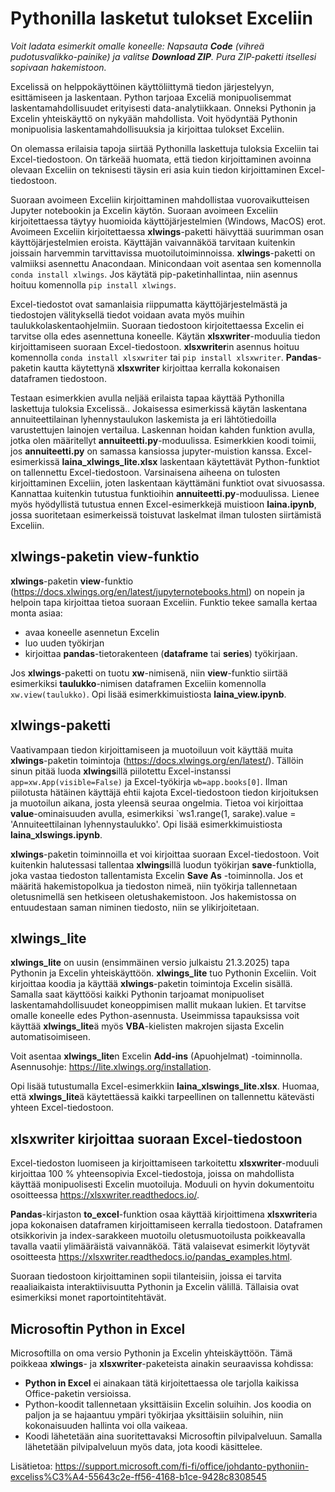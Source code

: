 # Pythonilla lasketut tulokset Exceliin

*Voit ladata esimerkit omalle koneelle: Napsauta **Code** (vihreä pudotusvalikko-painike) ja valitse **Download ZIP**. Pura ZIP-paketti itsellesi sopivaan hakemistoon.*

Excelissä on helppokäyttöinen käyttöliittymä tiedon järjestelyyn, esittämiseen ja laskentaan. Python tarjoaa Exceliä monipuolisemmat laskentamahdollisuudet erityisesti data-analytiikkaan. Onneksi Pythonin ja Excelin yhteiskäyttö on nykyään mahdollista. Voit hyödyntää Pythonin monipuolisia laskentamahdollisuuksia ja kirjoittaa tulokset Exceliin.

On olemassa erilaisia tapoja siirtää Pythonilla laskettuja tuloksia Exceliin tai Excel-tiedostoon. On tärkeää huomata, että tiedon kirjoittaminen avoinna olevaan Exceliin on teknisesti täysin eri asia kuin tiedon kirjoittaminen Excel-tiedostoon. 

Suoraan avoimeen Exceliin kirjoittaminen mahdollistaa vuorovaikutteisen Jupyter notebookin ja Excelin käytön. Suoraan avoimeen Exceliin kirjoitettaessa täytyy huomioida käyttöjärjestelmien (Windows, MacOS) erot. Avoimeen Exceliin kirjoitettaessa **xlwings**-paketti häivyttää suurimman osan käyttöjärjestelmien eroista. Käyttäjän vaivannäköä tarvitaan kuitenkin joissain harvemmin tarvittavissa muotoilutoiminnoissa. **xlwings**-paketti on valmiiksi asennettu Anacondaan. Minicondaan voit asentaa sen komennolla `conda install xlwings`. Jos käytätä pip-paketinhallintaa, niin asennus hoituu komennolla `pip install xlwings`.

Excel-tiedostot ovat samanlaisia riippumatta käyttöjärjestelmästä ja tiedostojen välityksellä tiedot voidaan avata myös muihin taulukkolaskentaohjelmiin. Suoraan tiedostoon kirjoitettaessa Excelin ei tarvitse olla edes asennettuna koneelle. Käytän **xlsxwriter**-moduulia tiedon kirjoittamiseen suoraan Excel-tiedostoon. **xlsxwriter**in asennus hoituu komennolla `conda install xlsxwriter` tai `pip install xlsxwriter`. **Pandas**-paketin kautta käytettynä **xlsxwriter** kirjoittaa kerralla kokonaisen dataframen tiedostoon.

Testaan esimerkkien avulla neljää erilaista tapaa käyttää Pythonilla laskettuja tuloksia Excelissä.. Jokaisessa esimerkissä käytän laskentana annuiteettilainan lyhennystaulukon laskemista ja eri lähtötiedoilla varustettujen lainojen vertailua. Laskennan hoidan kahden funktion avulla, jotka olen määritellyt **annuiteetti.py**-moduulissa. Esimerkkien koodi toimii, jos **annuiteetti.py** on samassa kansiossa jupyter-muistion kanssa. Excel-esimerkissä **laina_xlwings_lite.xlsx** laskentaan käytettävät Python-funktiot on tallennettu Excel-tiedostoon. Varsinaisena aiheena on tulosten kirjoittaminen Exceliin, joten laskentaan käyttämäni funktiot ovat sivuosassa. Kannattaa kuitenkin tutustua funktioihin **annuiteetti.py**-moduulissa. Lienee myös hyödyllistä tutustua ennen Excel-esimerkkejä muistioon **laina.ipynb**, jossa suoritetaan esimerkeissä toistuvat laskelmat ilman tulosten siirtämistä Exceliin.

## xlwings-paketin view-funktio

**xlwings**-paketin **view**-funktio (https://docs.xlwings.org/en/latest/jupyternotebooks.html) on nopein ja helpoin tapa kirjoittaa tietoa suoraan Exceliin. Funktio tekee samalla kertaa monta asiaa: 
- avaa koneelle asennetun Excelin
- luo uuden työkirjan
- kirjoittaa **pandas**-tietorakenteen (**dataframe** tai **series**) työkirjaan.

Jos **xlwings**-paketti on tuotu **xw**-nimisenä, niin **view**-funktio siirtää esimerkiksi **taulukko**-nimisen dataframen Exceliin komennolla `xw.view(taulukko)`. Opi lisää esimerkkimuistiosta **laina_view.ipynb**.

## xlwings-paketti

Vaativampaan tiedon kirjoittamiseen ja muotoiluun voit käyttää muita **xlwings**-paketin toimintoja (https://docs.xlwings.org/en/latest/). Tällöin sinun pitää luoda **xlwings**illä piilotettu Excel-instanssi `app=xw.App(visible=False)` ja Excel-työkirja `wb=app.books[0]`. Ilman piilotusta hätäinen käyttäjä ehtii kajota Excel-tiedostoon tiedon kirjoituksen ja muotoilun aikana, josta yleensä seuraa ongelmia. Tietoa voi kirjoittaa **value**-ominaisuuden avulla, esimerkiksi `ws1.range(1, sarake).value = 'Annuiteettilainan lyhennystaulukko'. Opi lisää esimerkkimuistiosta **laina_xlswings.ipynb**.

**xlwings**-paketin toiminnoilla et voi kirjoittaa suoraan Excel-tiedostoon. Voit kuitenkin halutessasi tallentaa **xlwings**illä luodun työkirjan **save**-funktiolla, joka vastaa tiedoston tallentamista Excelin **Save As** -toiminnolla. Jos et määritä hakemistopolkua ja tiedoston nimeä, niin työkirja tallennetaan oletusnimellä sen hetkiseen oletushakemistoon. Jos hakemistossa on entuudestaan saman niminen tiedosto, niin se ylikirjoitetaan.

## xlwings_lite

**xlwings_lite** on uusin (ensimmäinen versio julkaistu 21.3.2025) tapa Pythonin ja Excelin yhteiskäyttöön. **xlwings_lite** tuo Pythonin Exceliin. Voit kirjoittaa koodia ja käyttää **xlwings**-paketin toimintoja Excelin sisällä. Samalla saat käyttöösi kaikki Pythonin tarjoamat monipuoliset laskentamahdollisuudet koneoppimisen mallit mukaan lukien. Et tarvitse omalle koneelle edes Python-asennusta. Useimmissa tapauksissa voit käyttää **xlwings_lite**ä myös **VBA**-kielisten makrojen sijasta Excelin automatisoimiseen. 

Voit asentaa **xlwings_lite**n Excelin **Add-ins** (Apuohjelmat) -toiminnolla. Asennusohje: https://lite.xlwings.org/installation.

Opi lisää tutustumalla Excel-esimerkkiin **laina_xlswings_lite.xlsx**. Huomaa, että **xlwings_lite**ä käytettäessä kaikki tarpeellinen on tallennettu kätevästi yhteen Excel-tiedostoon.

## xlsxwriter kirjoittaa suoraan Excel-tiedostoon

Excel-tiedoston luomiseen ja kirjoittamiseen tarkoitettu **xlsxwriter**-moduuli kirjoittaa 100 % yhteensopivia Excel-tiedostoja, joissa on mahdollista käyttää monipuolisesti Excelin muotoiluja. Moduuli on hyvin dokumentoitu osoitteessa https://xlsxwriter.readthedocs.io/.

**Pandas**-kirjaston **to_excel**-funktion osaa käyttää kirjoittimena **xlsxwriter**ia jopa kokonaisen dataframen kirjoittamiseen kerralla tiedostoon. Dataframen otsikkorivin ja index-sarakkeen muotoilu oletusmuotoilusta poikkeavalla tavalla vaatii ylimääräistä vaivannäköä. Tätä valaisevat esimerkit löytyvät osoitteesta https://xlsxwriter.readthedocs.io/pandas_examples.html. 

Suoraan tiedostoon kirjoittaminen sopii tilanteisiin, joissa ei tarvita reaaliaikaista interaktiivisuutta Pythonin ja Excelin välillä. Tällaisia ovat esimerkiksi monet raportointitehtävät.

## Microsoftin Python in Excel

Microsoftilla on oma versio Pythonin ja Excelin yhteiskäyttöön. Tämä poikkeaa **xlwings**- ja **xlsxwriter**-paketeista ainakin seuraavissa kohdissa:
- **Python in Excel** ei ainakaan tätä kirjoitettaessa ole tarjolla kaikissa Office-paketin versioissa.
- Python-koodit tallennetaan yksittäisiin Excelin soluihin. Jos koodia on paljon ja se hajaantuu ympäri työkirjaa yksittäisiin soluihin, niin kokonaisuuden hallinta voi olla vaikeaa.
- Koodi lähetetään aina suoritettavaksi Microsoftin pilvipalveluun. Samalla lähetetään pilvipalveluun myös data, jota koodi käsittelee.

Lisätietoa: https://support.microsoft.com/fi-fi/office/johdanto-pythoniin-exceliss%C3%A4-55643c2e-ff56-4168-b1ce-9428c8308545














